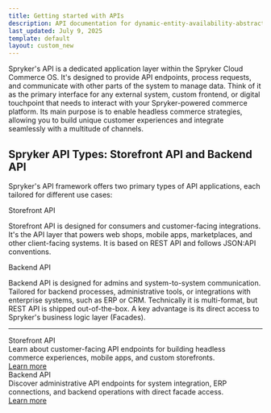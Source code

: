 ```yaml
---
title: Getting started with APIs
description: API documentation for dynamic-entity-availability-abstracts.
last_updated: July 9, 2025
template: default
layout: custom_new
---
```


<div class="content_box">

Spryker's API is a dedicated application layer within the Spryker Cloud Commerce OS. It's designed to provide API endpoints, process requests, and communicate with other parts of the system to manage data.  Think of it as the primary interface for any external system, custom frontend, or digital touchpoint that needs to interact with your Spryker-powered commerce platform.  Its main purpose is to enable headless commerce strategies, allowing you to build unique customer experiences and integrate seamlessly with a multitude of channels.

</div>

## Spryker API Types: Storefront API and Backend API

Spryker's API framework offers two primary types of API applications, each tailored for different use cases:

<div class="grid_container">
  <div class="content_card">
    <div class="content_column">
      <div class="content_icon">
      </div>
    </div>
    <div class="content_column">
      <p class="content_title">Storefront API</p>
      <p class="content_text">Storefront API is designed for consumers and customer-facing integrations. It's the API layer that powers web shops, mobile apps, marketplaces, and other client-facing systems. It is based on REST API and follows JSON:API conventions.</p>
    </div>
  </div>
  <div class="content_card">
    <div class="content_column">
      <div class="content_icon">
      </div>
    </div>
    <div class="content_column">
      <p class="content_title">Backend API</p>
      <p class="content_text">Backend API is designed for admins and system-to-system communication. Tailored for backend processes, administrative tools, or integrations with enterprise systems, such as ERP or CRM. Technically it is multi-format, but REST API is shipped out-of-the-box. A key advantage is its direct access to Spryker's business logic layer (Facades).</p>
    </div>
  </div>
</div>

---

<div class="grid_container">
  <div class="cst_cards_2">
    <div class="cst_card">
      <div class="cst_card_title">Storefront API</div>
      <div class="cst_card_desc">Learn about customer-facing API endpoints for building headless commerce experiences, mobile apps, and custom storefronts.</div>
      <a class="cst_card_button" href="/docs/integrations/spryker-glue-api/storefront-api/storefront-api.html">Learn more</a>
    </div>
    <div class="cst_card">
      <div class="cst_card_title">Backend API</div>
      <div class="cst_card_desc">Discover administrative API endpoints for system integration, ERP connections, and backend operations with direct facade access.</div>
      <a class="cst_card_button" href="/docs/integrations/spryker-glue-api/backend-api/backend-api.html">Learn more</a>
    </div>
  </div>
</div>

